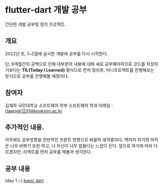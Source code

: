 # flutter-dart 개발 공부
간단한 개발 공부및 정리 프로젝트.


## 개요
2022년 초, 1~2월에 실시한 개발에 공부를 다시 시작한다.

단, 9개월간의 공백으로 인해 대부분의 내용에 대해 새로 공부해야하므로
코드를 작성하기보다는 **TIL(Today I Learned)** 형식으로 먼저 정리후, 미니프로젝트를 진행해보는 방식으로 공부를 진행해볼 예정이다.

## 참여자
김재하
국민대학교 소프트웨어 학부 소프트웨어 학과
이메일 : rlawogk1231@kookmin.ac.kr

## 추가적인 내용.
아무래도 공부방향을 전반적인 프론트 방향으로 바꿀까 생각중이다.
백까지 하기엔 아직은 너무 바쁘기 또한 하고, 나 자신이 너무 힘들다는 느낌이 든다. 앞으로 하기에 따라 다르겠지만, 리엑트를 먼저 공부를 해볼까 생각한다.

## 공부 내용
(day 1 ~) [basic dart](https://github.com/Cocozo/dart_flutter_study/blob/main/dart/readme.md)